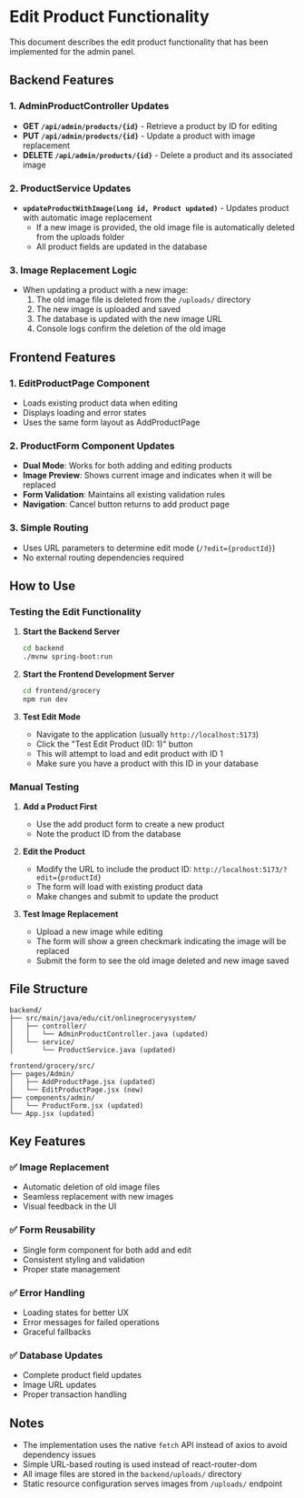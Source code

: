 # Edit Product Functionality

This document describes the edit product functionality that has been implemented for the admin panel.

## Backend Features

### 1. AdminProductController Updates
- **GET `/api/admin/products/{id}`** - Retrieve a product by ID for editing
- **PUT `/api/admin/products/{id}`** - Update a product with image replacement
- **DELETE `/api/admin/products/{id}`** - Delete a product and its associated image

### 2. ProductService Updates
- **`updateProductWithImage(Long id, Product updated)`** - Updates product with automatic image replacement
  - If a new image is provided, the old image file is automatically deleted from the uploads folder
  - All product fields are updated in the database

### 3. Image Replacement Logic
- When updating a product with a new image:
  1. The old image file is deleted from the `/uploads/` directory
  2. The new image is uploaded and saved
  3. The database is updated with the new image URL
  4. Console logs confirm the deletion of the old image

## Frontend Features

### 1. EditProductPage Component
- Loads existing product data when editing
- Displays loading and error states
- Uses the same form layout as AddProductPage

### 2. ProductForm Component Updates
- **Dual Mode**: Works for both adding and editing products
- **Image Preview**: Shows current image and indicates when it will be replaced
- **Form Validation**: Maintains all existing validation rules
- **Navigation**: Cancel button returns to add product page

### 3. Simple Routing
- Uses URL parameters to determine edit mode (`/?edit={productId}`)
- No external routing dependencies required

## How to Use

### Testing the Edit Functionality

1. **Start the Backend Server**
   ```bash
   cd backend
   ./mvnw spring-boot:run
   ```

2. **Start the Frontend Development Server**
   ```bash
   cd frontend/grocery
   npm run dev
   ```

3. **Test Edit Mode**
   - Navigate to the application (usually `http://localhost:5173`)
   - Click the "Test Edit Product (ID: 1)" button
   - This will attempt to load and edit product with ID 1
   - Make sure you have a product with this ID in your database

### Manual Testing

1. **Add a Product First**
   - Use the add product form to create a new product
   - Note the product ID from the database

2. **Edit the Product**
   - Modify the URL to include the product ID: `http://localhost:5173/?edit={productId}`
   - The form will load with existing product data
   - Make changes and submit to update the product

3. **Test Image Replacement**
   - Upload a new image while editing
   - The form will show a green checkmark indicating the image will be replaced
   - Submit the form to see the old image deleted and new image saved

## File Structure

```
backend/
├── src/main/java/edu/cit/onlinegrocerysystem/
│   ├── controller/
│   │   └── AdminProductController.java (updated)
│   └── service/
│       └── ProductService.java (updated)

frontend/grocery/src/
├── pages/Admin/
│   ├── AddProductPage.jsx (updated)
│   └── EditProductPage.jsx (new)
├── components/admin/
│   └── ProductForm.jsx (updated)
└── App.jsx (updated)
```

## Key Features

### ✅ Image Replacement
- Automatic deletion of old image files
- Seamless replacement with new images
- Visual feedback in the UI

### ✅ Form Reusability
- Single form component for both add and edit
- Consistent styling and validation
- Proper state management

### ✅ Error Handling
- Loading states for better UX
- Error messages for failed operations
- Graceful fallbacks

### ✅ Database Updates
- Complete product field updates
- Image URL updates
- Proper transaction handling

## Notes

- The implementation uses the native `fetch` API instead of axios to avoid dependency issues
- Simple URL-based routing is used instead of react-router-dom
- All image files are stored in the `backend/uploads/` directory
- Static resource configuration serves images from `/uploads/` endpoint 